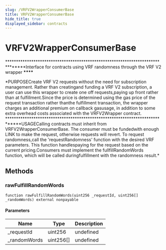 ```yaml
---
slug: /VRFV2WrapperConsumerBase
title: VRFV2WrapperConsumerBase
hide_title: true
displayed_sidebar: contracts
---
```


# VRFV2WrapperConsumerBase

**************************************\*\*\***************************************Interface for contracts using VRF randomness through the VRF V2 wrapper **************************************\*\*\*\***************************************

\*PURPOSECreate VRF V2 requests without the need for subscription management. Rather than creatingand funding a VRF V2 subscription, a user can use this wrapper to create one off requests,paying up front rather than at fulfillment.Since the price is determined using the gas price of the request transaction rather thanthe fulfillment transaction, the wrapper charges an additional premium on callback gasusage, in addition to some extra overhead costs associated with the VRFV2Wrapper contract. **************************************\***************************************USAGECalling contracts must inherit from VRFV2WrapperConsumerBase. The consumer must be fundedwith enough LINK to make the request, otherwise requests will revert. To request randomness,call the &#39;requestRandomness&#39; function with the desired VRF parameters. This function handlespaying for the request based on the current pricing.Consumers must implement the fullfillRandomWords function, which will be called duringfulfillment with the randomness result.\*

## Methods

### rawFulfillRandomWords

```solidity
function rawFulfillRandomWords(uint256 _requestId, uint256[] _randomWords) external nonpayable
```

#### Parameters

| Name          | Type      | Description |
| ------------- | --------- | ----------- |
| \_requestId   | uint256   | undefined   |
| \_randomWords | uint256[] | undefined   |
